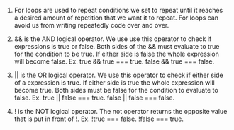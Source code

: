 1) For loops are used to repeat conditions we set to repeat until it reaches a desired amount of repetition that we want it to repeat. For loops can avoid us from writing repeatedly code over and over.

2) && is the AND logical operator. We use use this operator to check if expressions is true or false. Both sides of the && must evaluate to true for the condition to be true. If either side is false the whole expression will become false. Ex. true && true === true. false && true === false.

3) || is the OR logical operator. We use this operator to check if either side of a expression is true. If either side is true the whole expression will become true. Both sides must be false for the condition to evaluate to false. Ex. true || false === true. false || false === false.

4) ! is the NOT logical operator. The not operator returns the opposite value that is put in front of !. Ex. !true === false. !false === true.
